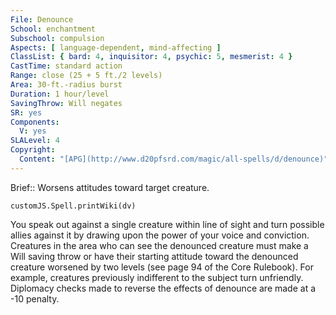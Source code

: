 ```yaml
---
File: Denounce
School: enchantment
Subschool: compulsion
Aspects: [ language-dependent, mind-affecting ]
ClassList: { bard: 4, inquisitor: 4, psychic: 5, mesmerist: 4 }
CastTime: standard action
Range: close (25 + 5 ft./2 levels)
Area: 30-ft.-radius burst
Duration: 1 hour/level
SavingThrow: Will negates
SR: yes
Components:
  V: yes
SLALevel: 4
Copyright:
  Content: "[APG](http://www.d20pfsrd.com/magic/all-spells/d/denounce)"
---
```

Brief:: Worsens attitudes toward target creature.

```dataviewjs
customJS.Spell.printWiki(dv)
```

You speak out against a single creature within line of sight and turn possible allies against it by drawing upon the power of your voice and conviction. Creatures in the area who can see the denounced creature must make a Will saving throw or have their starting attitude toward the denounced creature worsened by two levels (see page 94 of the Core Rulebook). For example, creatures previously indifferent to the subject turn unfriendly.  Diplomacy checks made to reverse the effects of denounce are made at a -10 penalty.
